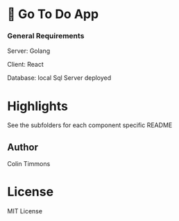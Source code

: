 # :memo: Go To Do App

### General Requirements

Server: Golang  

Client: React  

Database: local Sql Server deployed

# Highlights
See the subfolders for each component specific README 


## Author
Colin Timmons

# License

MIT License